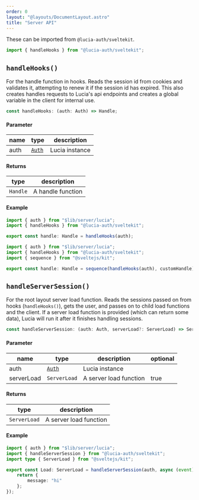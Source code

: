 ```yaml
---
order: 0
layout: "@layouts/DocumentLayout.astro"
title: "Server API"
---
```


These can be imported from `@lucia-auth/sveltekit`.

```ts
import { handleHooks } from "@lucia-auth/sveltekit";
```

## `handleHooks()`

For the handle function in hooks. Reads the session id from cookies and validates it, attempting to renew it if the session id has expired. This also creates handles requests to Lucia's api endpoints and creates a global variable in the client for internal use.

```ts
const handleHooks: (auth: Auth) => Handle;
```

#### Parameter

| name | type                                        | description    |
| ---- | ------------------------------------------- | -------------- |
| auth | [`Auth`](/reference/types/lucia-types#auth) | Lucia instance |

#### Returns

| type     | description       |
| -------- | ----------------- |
| `Handle` | A handle function |

#### Example

```ts
import { auth } from "$lib/server/lucia";
import { handleHooks } from "@lucia-auth/sveltekit";

export const handle: Handle = handleHooks(auth);
```

```ts
import { auth } from "$lib/server/lucia";
import { handleHooks } from "@lucia-auth/sveltekit";
import { sequence } from "@sveltejs/kit";

export const handle: Handle = sequence(handleHooks(auth), customHandle);
```

## `handleServerSession()`

For the root layout server load function. Reads the sessions passed on from hooks (`handleHooks()`), gets the user, and passes on to child load functions and the client. If a server load function is provided (which can return some data), Lucia will run it after it finishes handling sessions.

```ts
const handleServerSession: (auth: Auth, serverLoad?: ServerLoad) => ServerLoad;
```

#### Parameter

| name       | type                                        | description            | optional |
| ---------- | ------------------------------------------- | ---------------------- | -------- |
| auth       | [`Auth`](/reference/types/lucia-types#auth) | Lucia instance         |
| serverLoad | `ServerLoad`                                | A server load function | true     |

#### Returns

| type         | description            |
| ------------ | ---------------------- |
| `ServerLoad` | A server load function |

#### Example

```ts
import { auth } from "$lib/server/lucia";
import { handleServerSession } from "@lucia-auth/sveltekit";
import type { ServerLoad } from "@sveltejs/kit";

export const Load: ServerLoad = handleServerSession(auth, async (event) => {
	return {
		message: "hi"
	};
});
```
